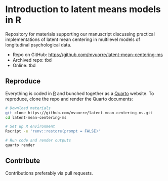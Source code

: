 # Introduction to latent means models in R

Repository for materials supporting our manuscript discussing practical
implementations of latent mean centering in multilevel models of
longitudinal psychological data.

- Repo on GitHub: <https://github.com/mvuorre/latent-mean-centering-ms>
- Archived repo: tbd
- Online: tbd

## Reproduce

Everything is coded in [R](https://cran.r-project.org/) and bunched
together as a [Quarto](https://quarto.org/) website. To reproduce, clone
the repo and render the Quarto documents:

``` bash
# Download materials
git clone https://github.com/mvuorre/latent-mean-centering-ms.git
cd latent-mean-centering-ms

# Set up R environment
Rscript -e 'renv::restore(prompt = FALSE)'

# Run code and render outputs
quarto render
```

## Contribute

Contributions preferably via pull requests.

